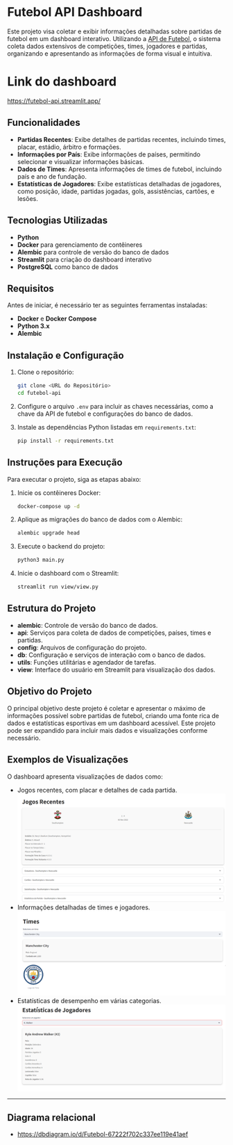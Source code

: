 # Futebol API Dashboard

Este projeto visa coletar e exibir informações detalhadas sobre partidas de futebol em um dashboard interativo. Utilizando a [API de Futebol](https://apifootball.com/), o sistema coleta dados extensivos de competições, times, jogadores e partidas, organizando e apresentando as informações de forma visual e intuitiva.

# Link do dashboard
https://futebol-api.streamlit.app/

## Funcionalidades

- **Partidas Recentes**: Exibe detalhes de partidas recentes, incluindo times, placar, estádio, árbitro e formações.
- **Informações por País**: Exibe informações de países, permitindo selecionar e visualizar informações básicas.
- **Dados de Times**: Apresenta informações de times de futebol, incluindo país e ano de fundação.
- **Estatísticas de Jogadores**: Exibe estatísticas detalhadas de jogadores, como posição, idade, partidas jogadas, gols, assistências, cartões, e lesões.

## Tecnologias Utilizadas

- **Python**
- **Docker** para gerenciamento de contêineres
- **Alembic** para controle de versão do banco de dados
- **Streamlit** para criação do dashboard interativo
- **PostgreSQL** como banco de dados

## Requisitos

Antes de iniciar, é necessário ter as seguintes ferramentas instaladas:

- **Docker** e **Docker Compose**
- **Python 3.x**
- **Alembic**

## Instalação e Configuração

1. Clone o repositório:
   ```bash
   git clone <URL do Repositório>
   cd futebol-api
   ```

2. Configure o arquivo `.env` para incluir as chaves necessárias, como a chave da API de futebol e configurações do banco de dados.

3. Instale as dependências Python listadas em `requirements.txt`:
   ```bash
   pip install -r requirements.txt
   ```

## Instruções para Execução

Para executar o projeto, siga as etapas abaixo:

1. Inicie os contêineres Docker:
   ```bash
   docker-compose up -d
   ```

2. Aplique as migrações do banco de dados com o Alembic:
   ```bash
   alembic upgrade head
   ```

3. Execute o backend do projeto:
   ```bash
   python3 main.py
   ```

4. Inicie o dashboard com o Streamlit:
   ```bash
   streamlit run view/view.py
   ```

## Estrutura do Projeto

- **alembic**: Controle de versão do banco de dados.
- **api**: Serviços para coleta de dados de competições, países, times e partidas.
- **config**: Arquivos de configuração do projeto.
- **db**: Configuração e serviços de interação com o banco de dados.
- **utils**: Funções utilitárias e agendador de tarefas.
- **view**: Interface do usuário em Streamlit para visualização dos dados.

## Objetivo do Projeto

O principal objetivo deste projeto é coletar e apresentar o máximo de informações possível sobre partidas de futebol, criando uma fonte rica de dados e estatísticas esportivas em um dashboard acessível. Este projeto pode ser expandido para incluir mais dados e visualizações conforme necessário.

## Exemplos de Visualizações

O dashboard apresenta visualizações de dados como:

- Jogos recentes, com placar e detalhes de cada partida.
![alt text](img/image.png)
- Informações detalhadas de times e jogadores.
![alt text](img/image-2.png)
- Estatísticas de desempenho em várias categorias.
![alt text](img/image-1.png)
---

## Diagrama relacional
- https://dbdiagram.io/d/Futebol-67222f702c337ee119e41aef
